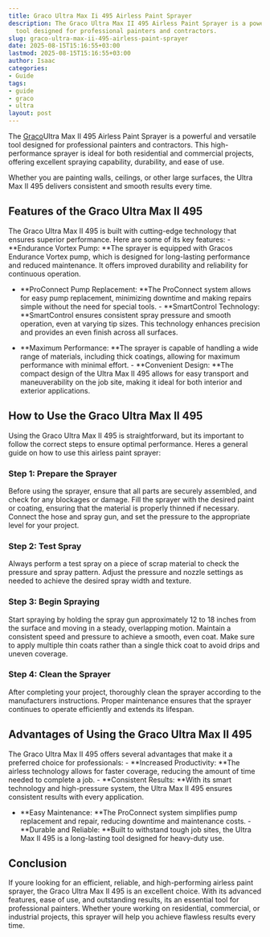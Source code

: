 ```yaml
---
title: Graco Ultra Max Ii 495 Airless Paint Sprayer
description: The Graco Ultra Max II 495 Airless Paint Sprayer is a powerful and versatile
  tool designed for professional painters and contractors.
slug: graco-ultra-max-ii-495-airless-paint-sprayer
date: 2025-08-15T15:16:55+03:00
lastmod: 2025-08-15T15:16:55+03:00
author: Isaac
categories:
- Guide
tags:
- guide
- graco
- ultra
layout: post
---
```

The [Graco](https://pestpolicy.com/graco-magnum-x5-reviews/)Ultra Max II 495 Airless Paint Sprayer is a powerful and versatile tool designed for professional painters and contractors. This high-performance sprayer is ideal for both residential and commercial projects, offering excellent spraying capability, durability, and ease of use.

Whether you are painting walls, ceilings, or other large surfaces, the Ultra Max II 495 delivers consistent and smooth results every time.

##  Features of the Graco Ultra Max II 495

The Graco Ultra Max II 495 is built with cutting-edge technology that ensures superior performance. Here are some of its key features: - **Endurance Vortex Pump: **The sprayer is equipped with Gracos Endurance Vortex pump, which is designed for long-lasting performance and reduced maintenance. It offers improved durability and reliability for continuous operation.

- **ProConnect Pump Replacement: **The ProConnect system allows for easy pump replacement, minimizing downtime and making repairs simple without the need for special tools. - **SmartControl Technology: **SmartControl ensures consistent spray pressure and smooth operation, even at varying tip sizes. This technology enhances precision and provides an even finish across all surfaces.

- **Maximum Performance: **The sprayer is capable of handling a wide range of materials, including thick coatings, allowing for maximum performance with minimal effort. - **Convenient Design: **The compact design of the Ultra Max II 495 allows for easy transport and maneuverability on the job site, making it ideal for both interior and exterior applications.

##  How to Use the Graco Ultra Max II 495

Using the Graco Ultra Max II 495 is straightforward, but its important to follow the correct steps to ensure optimal performance. Heres a general guide on how to use this airless paint sprayer:

###  Step 1: Prepare the Sprayer

Before using the sprayer, ensure that all parts are securely assembled, and check for any blockages or damage. Fill the sprayer with the desired paint or coating, ensuring that the material is properly thinned if necessary. Connect the hose and spray gun, and set the pressure to the appropriate level for your project.

###  Step 2: Test Spray

Always perform a test spray on a piece of scrap material to check the pressure and spray pattern. Adjust the pressure and nozzle settings as needed to achieve the desired spray width and texture.

###  Step 3: Begin Spraying

Start spraying by holding the spray gun approximately 12 to 18 inches from the surface and moving in a steady, overlapping motion. Maintain a consistent speed and pressure to achieve a smooth, even coat. Make sure to apply multiple thin coats rather than a single thick coat to avoid drips and uneven coverage.

###  Step 4: Clean the Sprayer

After completing your project, thoroughly clean the sprayer according to the manufacturers instructions. Proper maintenance ensures that the sprayer continues to operate efficiently and extends its lifespan.

##  Advantages of Using the Graco Ultra Max II 495

The Graco Ultra Max II 495 offers several advantages that make it a preferred choice for professionals: - **Increased Productivity: **The airless technology allows for faster coverage, reducing the amount of time needed to complete a job. - **Consistent Results: **With its smart technology and high-pressure system, the Ultra Max II 495 ensures consistent results with every application.

- **Easy Maintenance: **The ProConnect system simplifies pump replacement and repair, reducing downtime and maintenance costs. - **Durable and Reliable: **Built to withstand tough job sites, the Ultra Max II 495 is a long-lasting tool designed for heavy-duty use.

##  Conclusion

If youre looking for an efficient, reliable, and high-performing airless paint sprayer, the Graco Ultra Max II 495 is an excellent choice. With its advanced features, ease of use, and outstanding results, its an essential tool for professional painters. Whether youre working on residential, commercial, or industrial projects, this sprayer will help you achieve flawless results every time.
